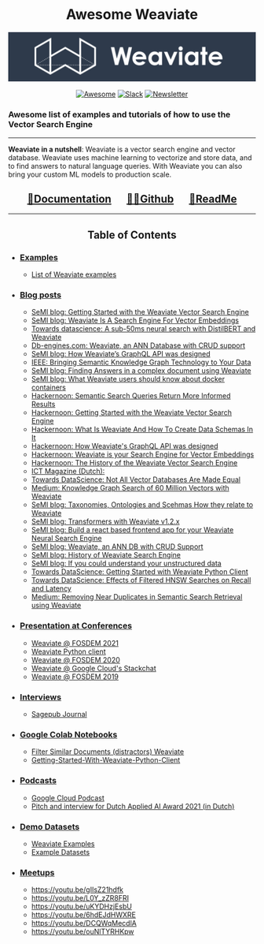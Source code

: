 <h1 align="center"> Awesome Weaviate </h1>

![Awesome Weaviate](Assets/Img/Awesome_Weaviate.png)

<div align="center"> 

[![Awesome](https://cdn.rawgit.com/sindresorhus/awesome/d7305f38d29fed78fa85652e3a63e154dd8e8829/media/badge.svg)](https://github.com/sindresorhus/awesome)
[![Slack](https://img.shields.io/badge/slack--channel-blue?logo=slack)](https://join.slack.com/t/weaviate/shared_invite/zt-goaoifjr-o8FuVz9b1HLzhlUfyfddhw)
[![Newsletter](https://img.shields.io/badge/newsletter-blue?logo=mailchimp)](https://www.semi.technology/newsletter/) 

</div>

### Awesome list of examples and tutorials of how to use the Vector Search Engine

---

**Weaviate in a nutshell**: Weaviate is a vector search engine and vector database. Weaviate uses machine learning to vectorize and store data, and to find answers to natural language queries. With Weaviate you can also bring your custom ML models to production scale.

<div align="center">

## [📃Documentation](https://www.semi.technology/developers/weaviate/current/) &emsp;  [👩‍💻Github](https://github.com/semi-technologies/weaviate) &emsp; [📑ReadMe](https://github.com/semi-technologies/weaviate#readme)
</div>

---

<h2 align="center"> Table of Contents </h2>

* ### [Examples](#examples)
  * [List of Weaviate examples](https://github.com/semi-technologies/weaviate-examples)

* ### [Blog posts](#blog-posts)
  * [SeMI blog: Getting Started with the Weaviate Vector Search Engine](https://medium.com/semi-technologies/getting-started-with-the-weaviate-vector-search-engine-10e3997ac3b)
  * [SeMI blog: Weaviate Is A Search Engine For Vector Embeddings](https://medium.com/semi-technologies/weaviate-is-a-search-engine-for-vector-embeddings-33d5b8d99014)
  * [Towards datascience: A sub-50ms neural search with DistilBERT and Weaviate](https://towardsdatascience.com/a-sub-50ms-neural-search-with-distilbert-and-weaviate-4857ae390154)
  * [Db-engines.com: Weaviate, an ANN Database with CRUD support](https://db-engines.com/en/blog_post/87)
  * [SeMI blog: How Weaviate’s GraphQL API was designed](https://medium.com/semi-technologies/how-weaviates-graphql-api-was-designed-b38885aa9cee)
  * [IEEE: Bringing Semantic Knowledge Graph Technology to Your Data](https://ieeexplore.ieee.org/document/8994851)
  * [SeMI blog: Finding Answers in a complex document using Weaviate](https://medium.com/semi-technologies/finding-answers-in-complex-standardizations-documents-using-weaviates-semantic-search-modules-4dcdb83527fb)
  * [SeMI blog: What Weaviate users should know about docker containers](https://medium.com/semi-technologies/what-weaviate-users-should-know-about-docker-containers-1601c6afa079)
  * [Hackernoon: Semantic Search Queries Return More Informed Results](https://hackernoon.com/semantic-search-queries-return-more-informed-results-nr5335nw)
  * [Hackernoon: Getting Started with the Weaviate Vector Search Engine](https://hackernoon.com/getting-started-with-the-weaviate-search-graph-673q32xn)
  * [Hackernoon: What Is Weaviate And How To Create Data Schemas In It](https://hackernoon.com/what-is-weaviate-and-how-to-create-data-schemas-in-it-7hy3460)
  * [Hackernoon: How Weaviate's GraphQL API was designed](https://hackernoon.com/how-weaviates-graphql-api-was-designed-t93932tl)
  * [Hackernoon: Weaviate is your Search Engine for Vector Embeddings](https://hackernoon.com/weaviate-is-your-search-engine-for-vector-embeddings-z43p329l)
  * [Hackernoon: The History of the Weaviate Vector Search Engine](https://hackernoon.com/the-history-of-the-weaviate-search-graph-gk9132dc)
  * [ICT Magazine (Dutch):](https://www.ictmagazine.nl/uitgelicht/wat-als-je-ongestructureerde-data-echt-kan-begrijpen/ (Dutch))
  * [Towards DataScience: Not All Vector Databases Are Made Equal](https://towardsdatascience.com/milvus-pinecone-vespa-weaviate-vald-gsi-what-unites-these-buzz-words-and-what-makes-each-9c65a3bd0696)
  * [Medium: Knowledge Graph Search of 60 Million Vectors with Weaviate](https://medium.com/keenious/knowledge-graph-search-of-60-million-vectors-with-weaviate-7964657ec911)
  * [SeMI blog: Taxonomies, Ontologies and Scehmas How they relate to Weaviate](https://medium.com/semi-technologies/taxonomies-ontologies-and-schemas-how-do-they-relate-to-weaviate-9f76739fc695)
  * [SeMI blog: Transformers with Weaviate v1.2.x](https://medium.com/semi-technologies/weaviate-version-1-2-x-now-supports-transformer-models-4a12d858cce3)
  * [SeMI blog: Build a react based frontend app for your Weaviate Neural Search Engine](https://medium.com/semi-technologies/build-a-react-based-front-end-app-for-your-weaviate-neural-search-bafac9a772b4)
  * [SeMI blog: Weaviate, an ANN DB with CRUD Support](https://medium.com/semi-technologies/weaviate-an-ann-database-with-crud-support-6016138881bd)
  * [SeMI blog: History of Weaviate Search Engine](https://medium.com/semi-technologies/the-history-of-the-weaviate-vector-search-engine-17a274f36178)
  * [SeMI blog: If you could understand your unstructured data](https://medium.com/semi-technologies/what-if-you-could-understand-your-unstructured-data-92f0861e016)
  * [Towards DataScience: Getting Started with Weaviate Python Client](https://towardsdatascience.com/getting-started-with-weaviate-python-client-e85d14f19e4f)
  * [Towards DataScience: Effects of Filtered HNSW Searches on Recall and Latency](https://towardsdatascience.com/effects-of-filtered-hnsw-searches-on-recall-and-latency-434becf8041c)
  * [Medium: Removing Near Duplicates in Semantic Search Retrieval using Weaviate](https://medium.com/codex/removing-near-duplicates-in-semantic-search-retrieval-using-weaviate-b0b2b222f47a)



* ### [Presentation at Conferences](#conference)
  * [Weaviate @ FOSDEM 2021](https://www.youtube.com/watch?v=SDOl9fRObVg)
  * [Weaviate Python client](https://www.youtube.com/watch?v=oN2WKHLYKCc)
  * [Weaviate @ FOSDEM 2020](https://www.youtube.com/watch?v=3NfcAF4qm2k)
  * [Weaviate @ Google Cloud's Stackchat](https://www.youtube.com/watch?v=SOUtWj2szOM)
  * [Weaviate @ FOSDEM 2019](https://www.youtube.com/watch?v=hm9ibPZOUcw)


* ### [Interviews](#interviews)
  * [Sagepub Journal](https://journals.sagepub.com/doi/full/10.1177/2394964320968996)

* ### [Google Colab Notebooks](#colab_notebooks)
  * [Filter Similar Documents (distractors) Weaviate](https://colab.research.google.com/drive/1Jo0kP32GI3EJhdzLc5KZ5Zs7E1rKhOs-?usp=sharing)
  * [Getting-Started-With-Weaviate-Python-Client](https://colab.research.google.com/drive/1jDJIzW1QU0vqMf2AJS_T-4IrpCvXiNIw?usp=sharing#scrollTo=communist-correction)



* ### [Podcasts](#podcast)
  * [Google Cloud Podcast](https://www.gcppodcast.com/post/episode-198-semi-technologies-with-laura-ham/)
  * [Pitch and interview for Dutch Applied AI Award 2021 (in Dutch)](https://open.spotify.com/episode/2vTC604e7cOsRIibadE9GX?si=5c50440c99514cfe)

* ### [Demo Datasets](#datasets)
  * [Weaviate Examples](https://github.com/semi-technologies/weaviate-examples)
  * [Example Datasets](https://www.semi.technology/developers/weaviate/current/tutorials/example-datasets.html)

* ### [Meetups](#meetups)
  - https://youtu.be/gIIsZ21hdfk
  - https://youtu.be/L0Y_zZR8FRI
  - https://youtu.be/uKYDHzjEsbU
  - https://youtu.be/6hdEJdHWXRE
  - https://youtu.be/DCQWqMecdlA
  - https://youtu.be/ouNlTYRHKpw